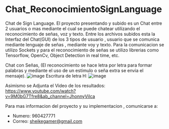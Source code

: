 # Chat_ReconocimientoSignLanguage
Chat de Sign Language.
El proyecto presentando y subido es un Chat entre 2 usuarios o mas mediante el cual se puede chatear utilizando el reconocimiento de señas, voz y texto.
Entre los archivos subidos esta la Interfaz del Chat(GUI) de los 3 tipos de usuario , usuario que se comunica mediante lenguaje de señas , mediante voy y texto.
Para la comunicacion se utilizo Sockets y para el reconocimiento de señas se utilizo librerias como Tensorflow, OpenCv, Object Detection in real time, etc.

Chat con Señas, (El reconocimiento se hace letra por letra para formar palabras y mediante el uso de un estimulo o seña extra se envia el mensaje).
![image](https://user-images.githubusercontent.com/57734334/147525885-57180130-863b-4036-b71b-762c2c184d02.png)
Escritura de letra H:
![image](https://user-images.githubusercontent.com/57734334/147525993-e34d70ed-1209-4533-97d4-3404d3bfc587.png)



Asimismo se Adjunta el Video de los resultados:
https://www.youtube.com/watch?v=9M0bG7Tfre8&ab_channel=JhonnyVilca

Para mas informacion del proyecto y su implementacion , comunicarse a:
- Numero: 960427771
- Correo: sheikegamer@gmail.com

